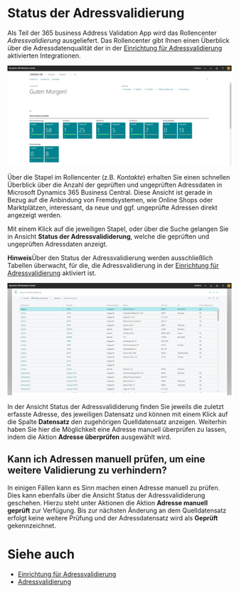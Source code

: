 # Status der Adressvalidierung

Als Teil der 365 business Address Validation App wird das Rollencenter *Adressvalidierung* ausgeliefert. Das Rollencenter gibt Ihnen einen Überblick über die Adressdatenqualität der in der [Einrichtung für Adressvalidierung](setup.md) aktivierten Integrationen.

![Adressvalidierung Rollencenter](/assets/images/365-business-address-validation/rolecenter.de-DE.png)

Über die Stapel im Rollencenter (z.B. *Kontakte*) erhalten Sie einen schnellen Überblick über die Anzahl der geprüften und ungeprüften Adressdaten in Microsoft Dynamics 365 Business Central. Diese Ansicht ist gerade in Bezug auf die Anbindung von Fremdsystemen, wie Online Shops oder Marktplätzen, interessant, da neue und ggf. ungeprüfte Adressen direkt angezeigt werden.

Mit einem Klick auf die jeweiligen Stapel, oder über die Suche  gelangen Sie in Ansicht **Status der Adressvalididerung**, welche die geprüften und ungeprüften Adressdaten anzeigt.

<div class="alert alert-info">
    <i class="fa-duotone fa-solid fa-circle-info fa-xl"></i>
    <strong>Hinweis</strong>Über den Status der Adressvalidierung werden ausschließlich Tabellen überwacht, für die, die Adressvalidierung in der <a href="setup.md">Einrichtung für Adressvalidierung</a> aktiviert ist.
</div>

![Status der Adressvalidierung](/assets/images/365-business-address-validation/address-validation-status.de-DE.png)

In der Ansicht Status der Adressvalididerung finden Sie jeweils die zuletzt erfasste Adresse, des jeweiligen Datensatz und können mit einem Klick auf die Spalte **Datensatz** den zugehörigen Quelldatensatz anzeigen. Weiterhin haben Sie hier die Möglichkeit eine Adresse manuell überprüfen zu lassen, indem die Aktion **Adresse überprüfen** ausgewählt wird.

## Kann ich Adressen manuell prüfen, um eine weitere Validierung zu verhindern?

In einigen Fällen kann es Sinn machen einen Adresse manuell zu prüfen. Dies kann ebenfalls über die Ansicht Status der Adressvalididerung geschehen. Hierzu steht unter Aktionen die Aktion **Adresse manuell geprüft** zur Verfügung. Bis zur nächsten Änderung an dem Quelldatensatz erfolgt keine weitere Prüfung und der Adressdatensatz wird als **Geprüft** gekennzeichnet.

# Siehe auch 
 - [Einrichtung für Adressvalidierung](setup.md)
 - [Adressvalidierung](address-validation.md)
